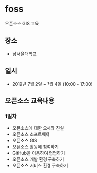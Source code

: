 ﻿# foss
오픈소스 GIS 교육

## 장소
* 남서울대학교

## 일시
* 2019년 7월 2일 ~ 7월 4일 (10:00 - 17:00)

## 오픈소스 교육내용
### 1일차
* 오픈소스에 대한 오해와 진실
* 오픈소스 소프트웨어
* 오픈소스 GIS
* 오픈소스 활동에 참여하기
* GitHub을 이용하여 협업하기
* 오픈소스 개발 환경 구축하기
* 오픈소스 서비스 환경 구축하기
